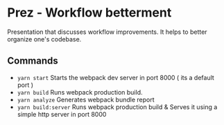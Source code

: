 # Prez - Workflow betterment

Presentation that discusses workflow improvements. It helps to better organize one's codebase.

## Commands

- `yarn start` Starts the webpack dev server in port 8000 ( its a default port )
- `yarn build` Runs webpack production build.
- `yarn analyze` Generates webpack bundle report
- `yarn build:server` Runs webpack production build & Serves it using a simple http server in port 8000

